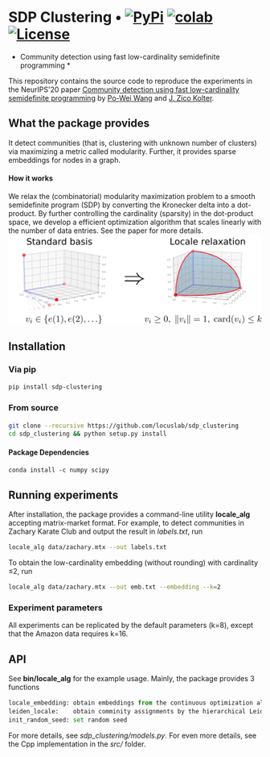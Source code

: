# SDP Clustering • [![PyPi][pypi-image]][pypi] [![colab][colab-image]][colab] [![License][license-image]][license] 

[license-image]: https://img.shields.io/badge/License-MIT-yellow.svg
[license]: LICENSE

[pypi-image]: https://img.shields.io/pypi/v/sdp-clustering.svg
[pypi]: https://pypi.python.org/pypi/sdp-clustering

[colab-image]: https://colab.research.google.com/assets/colab-badge.svg
[colab]: https://colab.research.google.com/drive/16d06iAViZHJ58S-RmwAzKR_TyWi5FE-V#offline=true&sandboxMode=true

* Community detection using fast low-cardinality semidefinite programming *

This repository contains the source code to reproduce the experiments in the NeurIPS'20 paper [Community detection using fast low-cardinality semidefinite programming](https://arxiv.org/abs/2012.02676) by [Po-Wei Wang](https://powei.tw/) and [J. Zico Kolter](http://zicokolter.com/).

## What the package provides
It detect communities (that is, clustering with unknown number of clusters) via maximizing a metric called modularity.
Further, it provides sparse embeddings for nodes in a graph.

#### How it works
We relax the (combinatorial) modularity maximization problem to a smooth semidefinite program (SDP) by converting the Kronecker delta into a dot-product.
By further controlling the cardinality (sparsity) in the dot-product space, 
we develop a efficient optimization algorithm that scales linearly with the number of data entries. See the paper for more details.
![Conversion](images/locale.png)

## Installation

### Via pip
```bash
pip install sdp-clustering
```

### From source
```bash
git clone --recursive https://github.com/locuslab/sdp_clustering
cd sdp_clustering && python setup.py install
```

#### Package Dependencies
```
conda install -c numpy scipy
```

## Running experiments
After installation, the package provides a command-line utility **locale_alg** accepting matrix-market format.
For example, to detect communities in Zachary Karate Club and output the result in *labels.txt*, run
```bash
locale_alg data/zachary.mtx --out labels.txt
```
To obtain the low-cardinality embedding (without rounding) with cardinality ≤2, run
```bash
locale_alg data/zachary.mtx --out emb.txt --embedding --k=2
```

### Experiment parameters
All experiments can be replicated by the default parameters (k=8), except that the Amazon data requires k=16.

## API
See **bin/locale_alg** for the example usage.
Mainly, the package provides 3 functions
```python
locale_embedding: obtain embeddings from the continuous optimization algorithm 
leiden_locale:    obtain comminity assignments by the hierarchical Leiden-Locale algorithm
init_random_seed: set random seed
```
For more details, see *sdp_clustering/models.py*.
For even more details, see the Cpp implementation in the *src/* folder.
